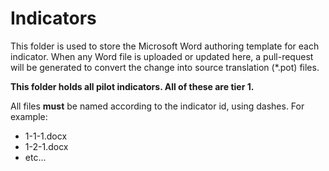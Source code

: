 # Indicators

This folder is used to store the Microsoft Word authoring template for each indicator. When any Word file is uploaded or updated here, a pull-request will be generated to convert the change into source translation (*.pot) files.

**This folder holds all pilot indicators. All of these are tier 1.**

All files **must** be named according to the indicator id, using dashes. For example:

* 1-1-1.docx
* 1-2-1.docx
* etc...
